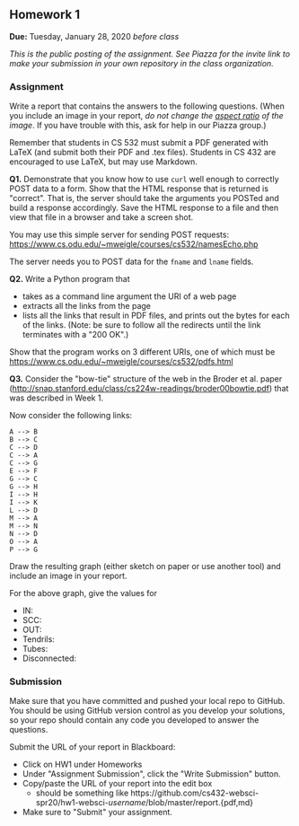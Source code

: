 ## Homework 1
**Due:** Tuesday, January 28, 2020 *before class*

*This is the public posting of the assignment. See Piazza for the invite link to make your submission in your own repository in the class organization.*

### Assignment

Write a report that contains the answers to the following questions. (When you include an image in your report, *do not change the [aspect ratio](https://en.wikipedia.org/wiki/Aspect_ratio_(image)) of the image*. If you have trouble with this, ask for help in our Piazza group.)

Remember that students in CS 532 must submit a PDF generated with LaTeX (and submit both their PDF and .tex files).  Students in CS 432 are encouraged to use LaTeX, but may use Markdown.  

**Q1.**  Demonstrate that you know how to use `curl` well enough to correctly POST data to a form.  Show that the HTML response that
is returned is "correct".  That is, the server should take the arguments you POSTed and build a response accordingly.  Save the
HTML response to a file and then view that file in a browser and take a screen shot.

You may use this simple server for sending POST requests: https://www.cs.odu.edu/~mweigle/courses/cs532/namesEcho.php

The server needs you to POST data for the `fname` and `lname` fields.

**Q2.**  Write a Python program that
* takes as a command line argument the URI of a web page
* extracts all the links from the page
* lists all the links that result in PDF files, and prints out the bytes for each of the links.  (Note: be sure to follow all the redirects until the link terminates with a "200 OK".)

Show that the program works on 3 different URIs, one of which must be https://www.cs.odu.edu/~mweigle/courses/cs532/pdfs.html

**Q3.**  Consider the "bow-tie" structure of the web in the Broder et al. paper (http://snap.stanford.edu/class/cs224w-readings/broder00bowtie.pdf) that was described in Week 1. 

Now consider the following links:

    A --> B
    B --> C
    C --> D
    C --> A
    C --> G
    E --> F
    G --> C
    G --> H
    I --> H
    I --> K
    L --> D
    M --> A
    M --> N
    N --> D
    O --> A
    P --> G 

Draw the resulting graph (either sketch on paper or use another tool) and include an image in your report.

For the above graph, give the values for
* IN: 
* SCC: 
* OUT: 
* Tendrils: 
* Tubes: 
* Disconnected:
    
### Submission

Make sure that you have committed and pushed your local repo to GitHub.  You should be using GitHub version control as you develop your solutions, so your repo should contain any code you developed to answer the questions.

Submit the URL of your report in Blackboard:

* Click on HW1 under Homeworks
* Under "Assignment Submission", click the "Write Submission" button.
* Copy/paste the URL of your report into the edit box
  * should be something like https<nolink>://github.com/cs432-websci-spr20/hw1-websci-*username*/blob/master/report.{pdf,md}
* Make sure to "Submit" your assignment.
